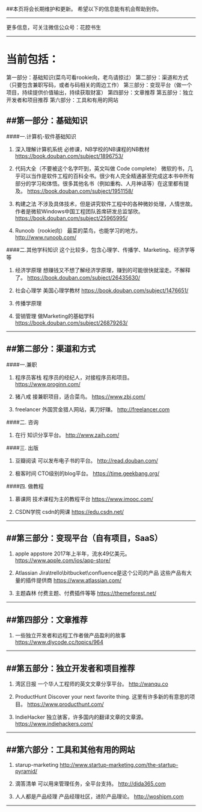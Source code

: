 
##本页将会长期维护和更新。
希望以下的信息能有机会帮助到你。


----------
更多信息，可关注微信公众号：花腔书生


---
当前包括：
===
第一部分：基础知识(菜鸟可看rookie向，老鸟请掠过）
第二部分：渠道和方式（只要包含兼职写码，或者与码相关的周边工作）
第三部分：变现平台（做一个项目，持续提供价值输出，持续获取财富）
第四部分：文章推荐
第五部分：独立开发者和项目推荐
第六部分：工具和有用的网站

##第一部分：基础知识
---
####一.计算机-软件基础知识

1. 深入理解计算机系统 
必修课，NB学校的NB课程的NB教材
https://book.douban.com/subject/1896753/

2. 代码大全（不要被这个名字吓到，英文叫做 Code complete）
微软的书，几乎可以当作是软件工程的百科全书。很少有人完全精通甚至完成这本书中所有部分的学习和体悟。很多其他名书（例如重构、人月神话等）在这里都有提及。
https://book.douban.com/subject/1951158/

3. 构建之法
不涉及具体技术，但是讲究软件工程中的各种微妙处理，人情世故。
作者是微软Windows中国工程团队首席研发总监邹欣。
https://book.douban.com/subject/25965995/

4. Runoob（rookie向）
最菜的菜鸟，也能学习的地方。
http://www.runoob.com/


####二.其他学科知识
这个比较多，包含心理学、传播学、Marketing、经济学等等

1. 经济学原理
想赚钱又不想了解经济学原理，赚到的可能很快就溜走。不解释了。
https://book.douban.com/subject/26435630/

2. 社会心理学
美国心理学教材
https://book.douban.com/subject/1476651/

3. 传播学原理


4. 营销管理
做Marketing的基础学科
https://book.douban.com/subject/26879263/

---
##第二部分：渠道和方式
---
####一.兼职

1. 程序员客栈
程序员的经纪人，对接程序员和项目。
https://www.proginn.com/

2. 猪八戒
接兼职项目，适合菜鸟。
https://www.zbj.com/

3. freelancer
外国赏金猎人网站，美刀好赚。
http://freelancer.com

####二. 咨询

1. 在行
知识分享平台。
http://www.zaih.com/

####三. 出版

1. 豆瓣阅读
可以发布电子书的平台。
http://read.douban.com/

2. 极客时间
CTO级别的blog平台。
https://time.geekbang.org/

####四. 做教程

1. 慕课网
技术课程为主的教程平台
https://www.imooc.com/

2. CSDN学院
csdn的网课
https://edu.csdn.net/


----
##第三部分：变现平台（自有项目，SaaS）
----

1. apple appstore
2017年上半年，流水49亿美元。
https://www.apple.com/ios/app-store/

2. Atlassian
Jira\trello\bitbucket\confluence是这个公司的产品
这些产品有大量的插件提供商
https://www.atlassian.com/

3. 主题森林
付费主题、付费插件等等
https://themeforest.net/


----
##第四部分：文章推荐
---

1. 一些独立开发者和远程工作者做产品盈利的故事
https://www.diycode.cc/topics/964

---
##第五部分：独立开发者和项目推荐
---

1. 湾区日报
一个华人工程师的英文文章分享平台。
http://wanqu.co

2. ProductHunt
Discover your next favorite thing.
这里有许多新的有意思的项目。
https://www.producthunt.com/

3. IndieHacker
独立骇客，许多国内的翻译文章的文章源。
https://www.indiehackers.com/

---
##第六部分：工具和其他有用的网站
---

1. starup-marketing
http://www.startup-marketing.com/the-startup-pyramid/

2. 滴答清单
可以用来管理任务，全平台支持。
http://dida365.com

3. 人人都是产品经理
产品经理社区，进阶产品理论。
http://woshipm.com



---
